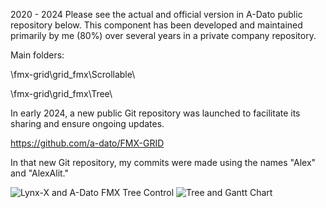 2020 - 2024
Please see the actual and official version in A-Dato public repository below.
This component has been developed and maintained primarily by me (80%) over several years in a private company repository. 

Main folders: 

\fmx-grid\grid_fmx\Scrollable\ 

\fmx-grid\grid_fmx\Tree\

In early 2024, a new public Git repository was launched to facilitate its sharing and ensure ongoing updates.

https://github.com/a-dato/FMX-GRID  

In that new Git repository, my commits were made using the names "Alex" and "AlexAlit." 

![Lynx-X and A-Dato FMX Tree Control](https://github.com/user-attachments/assets/cbc4bf2a-e9be-46f2-8a98-0faf7b53e833)
![Tree and Gantt Chart](https://github.com/user-attachments/assets/737df9a1-2dd3-4034-b4a2-2db40c0bba39)
